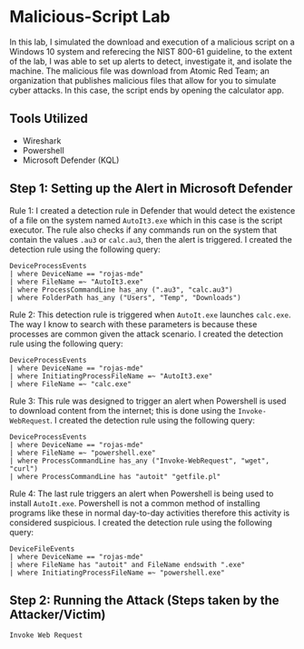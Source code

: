 # Malicious-Script Lab
In this lab, I simulated the download and execution of a malicious script on a Windows 10 system and referecing the NIST 800-61 guideline, to the extent of the lab, I was able to set up alerts to detect, investigate it, and isolate the machine. The malicious file was download from Atomic Red Team; an organization that publishes malicious files that allow for you to simulate cyber attacks. In this case, the script ends by opening the calculator app.

## Tools Utilized
- Wireshark
- Powershell
- Microsoft Defender (KQL)

## Step 1: Setting up the Alert in Microsoft Defender
Rule 1:
I created a detection rule in Defender that would detect the existence of a file on the system named `AutoIt3.exe` which in this case is the script executor. The rule also checks if any commands run on the system that contain the values `.au3` or `calc.au3`, then the alert is triggered.
I created the detection rule using the following query:
```kql
DeviceProcessEvents
| where DeviceName == "rojas-mde"
| where FileName =~ "AutoIt3.exe"
| where ProcessCommandLine has_any (".au3", "calc.au3")
| where FolderPath has_any ("Users", "Temp", "Downloads")
```
Rule 2:
This detection rule is triggered when `AutoIt.exe` launches `calc.exe`. The way I know to search with these parameters is because these processes are common given the attack scenario.
I created the detection rule using the following query:
```kql
DeviceProcessEvents
| where DeviceName == "rojas-mde"
| where InitiatingProcessFileName =~ "AutoIt3.exe"
| where FileName =~ "calc.exe"
```
Rule 3:
This rule was designed to trigger an alert when Powershell is used to download content from the internet; this is done using the `Invoke-WebRequest`.
I created the detection rule using the following query:
```kql
DeviceProcessEvents
| where DeviceName == "rojas-mde"
| where FileName =~ "powershell.exe"
| where ProcessCommandLine has_any ("Invoke-WebRequest", "wget", "curl")
| where ProcessCommandLine has "autoit" "getfile.pl"
```
Rule 4:
The last rule triggers an alert when Powershell is being used to install `AutoIt.exe`. Powershell is not a common method of installing programs like these in normal day-to-day activities therefore this activity is considered suspicious.
I created the detection rule using the following query:
```kql
DeviceFileEvents
| where DeviceName == "rojas-mde"
| where FileName has "autoit" and FileName endswith ".exe"
| where InitiatingProcessFileName =~ "powershell.exe"
```
## Step 2: Running the Attack (Steps taken by the Attacker/Victim)
```powershell
Invoke Web Request
```
